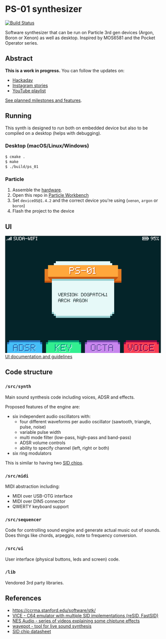 # PS-01 synthesizer

[![Build Status](https://travis-ci.org/suda/ps-01.svg?branch=master)](https://travis-ci.org/suda/ps-01)

Software synthesizer that can be run on Particle 3rd gen devices (Argon, Boron or Xenon) as well as desktop. Inspired by MOS6581 and the Pocket Operator series.

## Abstract

**This is a work in progress.** You can follow the updates on:
* [Hackaday](https://hackaday.io/project/167405-ps-01)
* [Instagram stories](https://www.instagram.com/stories/highlights/18089019253003770/)
* [YouTube playlist](https://www.youtube.com/playlist?list=PLW9dSXWX1cLJcqKuNrfPg6BXtz2fbAJwX)

[See planned milestones and features](docs/ps-01.pdf).


## Running

This synth is designed to run both on embedded device but also to be compiled on a desktop (helps with debugging).

### Desktop (macOS/Linux/Windows)

```
$ cmake .
$ make
$ ./build/ps_01
```

### Particle

1. Assemble the [hardware](docs/hardware.md).
2. Open this repo in [Particle Workbench](https://www.particle.io/workbench)
3. Set `deviceOS@1.4.2` and the correct device you're using (`xenon`, `argon` or `boron`)
4. Flash the project to the device

## UI

![](docs/ui/color_v1@2x.png)
[UI documentation and guidelines](docs/ui.md)

## Code structure

### `/src/synth`

Main sound synthesis code including voices, ADSR and effects.

Proposed features of the engine are:

* six independent audio oscillators with:
	* four different waveforms per audio oscillator (sawtooth, triangle, pulse, noise)
	* variable pulse width
	* multi mode filter (low-pass, high-pass and band-pass)
	* ADSR volume controls
	* ability to specify channel (left, right or both)
* six ring modulators

This is similar to having two [SID chips](https://en.wikipedia.org/wiki/MOS_Technology_SID#Features).

### `/src/midi`

MIDI abstraction including:
* MIDI over USB-OTG interface
* MIDI over DIN5 connector
* QWERTY keyboard support

### `/src/sequencer`

Code for controlling sound engine and generate actual music out of sounds. Does things like chords, arpeggio, note to frequency conversion.

### `/src/ui`

User interface (physical buttons, leds and screen) code.

### `/lib`

Vendored 3rd party libraries.

## References

* https://ccrma.stanford.edu/software/stk/
* [VICE - C64 emulator with multiple SID implementations (reSID, FastSID)](http://vice-emu.sourceforge.net/index.html#download)
* [NES Audio - series of videos explaining some chiptune effects](https://www.youtube.com/playlist?list=PLW9dSXWX1cLKxzAsxP4dfWyhK3B1bAzJg)
* [wavepot - tool for live sound synthesis](http://wavepot.com/)
* [SID chip datasheet](http://www.waitingforfriday.com/index.php/Commodore_SID_6581_Datasheet)
